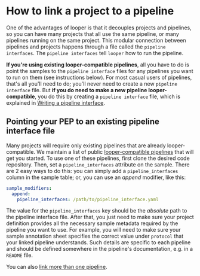 # How to link a project to a pipeline

One of the advantages of looper is that it decouples projects and pipelines, so you can have many projects that all use the same pipeline, or many pipelines running on the same project. This modular connection between pipelines and projects happens through a file called the `pipeline interfaces`. The `pipeline interfaces` tell `looper` how to run the pipeline.

**If you're using existing looper-compatible pipelines**, all you have to do is point the samples to the `pipeline interface` files for any pipelines you want to run on them (see instructions below). For most casual users of pipelines, that's all you'll need to do;  you'll never need to create a new `pipeline interface` file. But **if you do need to make a new pipeline looper-compatible**, you do this by creating a `pipeline interface` file, which is explained in [Writing a pipeline interface](pipeline-interface.md).

## Pointing your PEP to an existing pipeline interface file

Many projects will require only existing pipelines that are already looper-compatible. We maintain a list of public [looper-compatible pipelines](https://github.com/pepkit/hello_looper/blob/master/looper_pipelines.md) that will get you started. To use one of these pipelines, first clone the desired code repository. Then, set a `pipeline_interfaces` attribute on the sample. There are 2 easy ways to do this: you can simply add a `pipeline_interfaces` column in the sample table; or, you can use an *append* modifier, like this:


```yaml
sample_modifiers:
  append:
    pipeline_interfaces: /path/to/pipeline_interface.yaml
```


The value for the `pipeline_interfaces` key should be the *absolute* path to the pipeline interface file. After that, you just need to make sure your project definition provides all the necessary sample metadata required by the pipeline you want to use. For example, you will need to make sure your sample annotation sheet specifies the correct value under `protocol` that your linked pipeline understands. Such details are specific to each pipeline and should be defined somewhere in the pipeline's documentation, e.g. in a `README` file.

You can also [link more than one pipeline](linking-multiple-pipelines.md).
